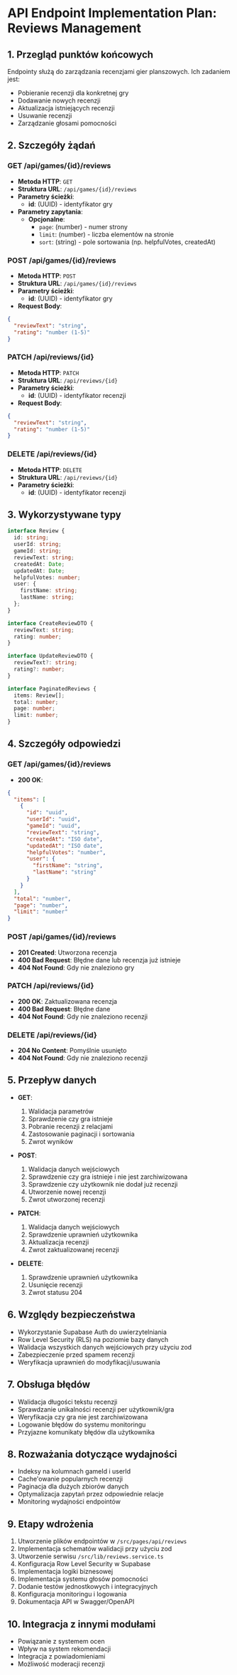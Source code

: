 # API Endpoint Implementation Plan: Reviews Management

## 1. Przegląd punktów końcowych
Endpointy służą do zarządzania recenzjami gier planszowych. Ich zadaniem jest:
- Pobieranie recenzji dla konkretnej gry
- Dodawanie nowych recenzji
- Aktualizacja istniejących recenzji
- Usuwanie recenzji
- Zarządzanie głosami pomocności

## 2. Szczegóły żądań

### GET /api/games/{id}/reviews
- **Metoda HTTP**: `GET`
- **Struktura URL**: `/api/games/{id}/reviews`
- **Parametry ścieżki**:
  - **id**: (UUID) - identyfikator gry
- **Parametry zapytania**:
  - **Opcjonalne**: 
    - `page`: (number) - numer strony
    - `limit`: (number) - liczba elementów na stronie
    - `sort`: (string) - pole sortowania (np. helpfulVotes, createdAt)

### POST /api/games/{id}/reviews
- **Metoda HTTP**: `POST`
- **Struktura URL**: `/api/games/{id}/reviews`
- **Parametry ścieżki**:
  - **id**: (UUID) - identyfikator gry
- **Request Body**: 
```json
{
  "reviewText": "string",
  "rating": "number (1-5)"
}
```

### PATCH /api/reviews/{id}
- **Metoda HTTP**: `PATCH`
- **Struktura URL**: `/api/reviews/{id}`
- **Parametry ścieżki**:
  - **id**: (UUID) - identyfikator recenzji
- **Request Body**: 
```json
{
  "reviewText": "string",
  "rating": "number (1-5)"
}
```

### DELETE /api/reviews/{id}
- **Metoda HTTP**: `DELETE`
- **Struktura URL**: `/api/reviews/{id}`
- **Parametry ścieżki**:
  - **id**: (UUID) - identyfikator recenzji

## 3. Wykorzystywane typy
```typescript
interface Review {
  id: string;
  userId: string;
  gameId: string;
  reviewText: string;
  createdAt: Date;
  updatedAt: Date;
  helpfulVotes: number;
  user: {
    firstName: string;
    lastName: string;
  };
}

interface CreateReviewDTO {
  reviewText: string;
  rating: number;
}

interface UpdateReviewDTO {
  reviewText?: string;
  rating?: number;
}

interface PaginatedReviews {
  items: Review[];
  total: number;
  page: number;
  limit: number;
}
```

## 4. Szczegóły odpowiedzi

### GET /api/games/{id}/reviews
- **200 OK**: 
```json
{
  "items": [
    {
      "id": "uuid",
      "userId": "uuid",
      "gameId": "uuid",
      "reviewText": "string",
      "createdAt": "ISO date",
      "updatedAt": "ISO date",
      "helpfulVotes": "number",
      "user": {
        "firstName": "string",
        "lastName": "string"
      }
    }
  ],
  "total": "number",
  "page": "number",
  "limit": "number"
}
```

### POST /api/games/{id}/reviews
- **201 Created**: Utworzona recenzja
- **400 Bad Request**: Błędne dane lub recenzja już istnieje
- **404 Not Found**: Gdy nie znaleziono gry

### PATCH /api/reviews/{id}
- **200 OK**: Zaktualizowana recenzja
- **400 Bad Request**: Błędne dane
- **404 Not Found**: Gdy nie znaleziono recenzji

### DELETE /api/reviews/{id}
- **204 No Content**: Pomyślnie usunięto
- **404 Not Found**: Gdy nie znaleziono recenzji

## 5. Przepływ danych
- **GET**:
  1. Walidacja parametrów
  2. Sprawdzenie czy gra istnieje
  3. Pobranie recenzji z relacjami
  4. Zastosowanie paginacji i sortowania
  5. Zwrot wyników

- **POST**:
  1. Walidacja danych wejściowych
  2. Sprawdzenie czy gra istnieje i nie jest zarchiwizowana
  3. Sprawdzenie czy użytkownik nie dodał już recenzji
  4. Utworzenie nowej recenzji
  5. Zwrot utworzonej recenzji

- **PATCH**:
  1. Walidacja danych wejściowych
  2. Sprawdzenie uprawnień użytkownika
  3. Aktualizacja recenzji
  4. Zwrot zaktualizowanej recenzji

- **DELETE**:
  1. Sprawdzenie uprawnień użytkownika
  2. Usunięcie recenzji
  3. Zwrot statusu 204

## 6. Względy bezpieczeństwa
- Wykorzystanie Supabase Auth do uwierzytelniania
- Row Level Security (RLS) na poziomie bazy danych
- Walidacja wszystkich danych wejściowych przy użyciu zod
- Zabezpieczenie przed spamem recenzji
- Weryfikacja uprawnień do modyfikacji/usuwania

## 7. Obsługa błędów
- Walidacja długości tekstu recenzji
- Sprawdzanie unikalności recenzji per użytkownik/gra
- Weryfikacja czy gra nie jest zarchiwizowana
- Logowanie błędów do systemu monitoringu
- Przyjazne komunikaty błędów dla użytkownika

## 8. Rozważania dotyczące wydajności
- Indeksy na kolumnach gameId i userId
- Cache'owanie popularnych recenzji
- Paginacja dla dużych zbiorów danych
- Optymalizacja zapytań przez odpowiednie relacje
- Monitoring wydajności endpointów

## 9. Etapy wdrożenia
1. Utworzenie plików endpointów w `/src/pages/api/reviews`
2. Implementacja schematów walidacji przy użyciu zod
3. Utworzenie serwisu `/src/lib/reviews.service.ts`
4. Konfiguracja Row Level Security w Supabase
5. Implementacja logiki biznesowej
6. Implementacja systemu głosów pomocności
7. Dodanie testów jednostkowych i integracyjnych
8. Konfiguracja monitoringu i logowania
9. Dokumentacja API w Swagger/OpenAPI

## 10. Integracja z innymi modułami
- Powiązanie z systemem ocen
- Wpływ na system rekomendacji
- Integracja z powiadomieniami
- Możliwość moderacji recenzji 